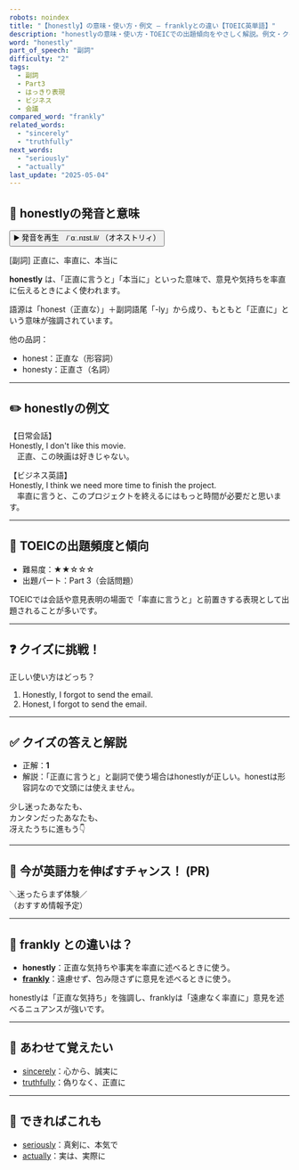 ```yaml
---
robots: noindex
title: "【honestly】の意味・使い方・例文 ― franklyとの違い【TOEIC英単語】"
description: "honestlyの意味・使い方・TOEICでの出題傾向をやさしく解説。例文・クイズ付きでfranklyとの違いもわかりやすく学べます。"
word: "honestly"
part_of_speech: "副詞"
difficulty: "2"
tags:
  - 副詞
  - Part3
  - はっきり表現
  - ビジネス
  - 会議
compared_word: "frankly"
related_words:
  - "sincerely"
  - "truthfully"
next_words:
  - "seriously"
  - "actually"
last_update: "2025-05-04"
---
```


## 🔰 honestlyの発音と意味

<button class="play-audio" onclick="playTTS('honestly')">
  <span class="play-audio-main">
    ▶️ 発音を再生　/ˈɑː.nɪst.li/
  </span>
  <span class="play-audio-sub">
    （オネストリィ）
  </span>
</button>

[副詞] 正直に、率直に、本当に

**honestly** は、「正直に言うと」「本当に」といった意味で、意見や気持ちを率直に伝えるときによく使われます。

語源は「honest（正直な）」＋副詞語尾「-ly」から成り、もともと「正直に」という意味が強調されています。

他の品詞：  
- honest：正直な（形容詞）
- honesty：正直さ（名詞）

---

## ✏️ honestlyの例文

【日常会話】  
Honestly, I don't like this movie.  
　正直、この映画は好きじゃない。

【ビジネス英語】  
Honestly, I think we need more time to finish the project.  
　率直に言うと、このプロジェクトを終えるにはもっと時間が必要だと思います。

---

## 🎯 TOEICの出題頻度と傾向

- 難易度：★★☆☆☆
- 出題パート：Part 3（会話問題）

TOEICでは会話や意見表明の場面で「率直に言うと」と前置きする表現として出題されることが多いです。

---

## ❓ クイズに挑戦！

正しい使い方はどっち？

1. Honestly, I forgot to send the email.  
2. Honest, I forgot to send the email.

---

## ✅ クイズの答えと解説

- 正解：**1**
- 解説：「正直に言うと」と副詞で使う場合はhonestlyが正しい。honestは形容詞なので文頭には使えません。

少し迷ったあなたも、  
カンタンだったあなたも、  
冴えたうちに進もう👇️

---

## 🚀 今が英語力を伸ばすチャンス！ (PR)

<div class="info-center">
＼迷ったらまず体験／<br>  
（おすすめ情報予定）
</div>

---

## 🤔  frankly との違いは？

- **honestly**：正直な気持ちや事実を率直に述べるときに使う。
- **[frankly](/frankly)**：遠慮せず、包み隠さずに意見を述べるときに使う。

honestlyは「正直な気持ち」を強調し、franklyは「遠慮なく率直に」意見を述べるニュアンスが強いです。

---

## 🧩 あわせて覚えたい

- [sincerely](/sincerely)：心から、誠実に
- [truthfully](/truthfully)：偽りなく、正直に

---

## 📖 できればこれも

- [seriously](/seriously)：真剣に、本気で
- [actually](/actually)：実は、実際に

<!-- cvid: aid48_bid39 -->
